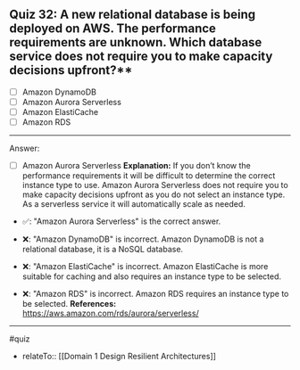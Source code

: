 ## Quiz 32: A new relational database is being deployed on AWS. The performance requirements are unknown. Which database service does not require you to make capacity decisions upfront?**

- [ ] Amazon DynamoDB
- [ ] Amazon Aurora Serverless
- [ ] Amazon ElastiCache
- [ ] Amazon RDS

----
Answer:

- [ ] Amazon Aurora Serverless
  **Explanation:**
  If you don’t know the performance requirements it will be difficult to determine the correct instance type to use. Amazon Aurora Serverless does not require you to make capacity decisions upfront as you do not select an instance type. As a serverless service it will automatically scale as needed.
- ✅: "Amazon Aurora Serverless" is the correct answer.

- ❌: "Amazon DynamoDB" is incorrect. Amazon DynamoDB is not a relational database, it is a NoSQL database.

- ❌: "Amazon ElastiCache" is incorrect. Amazon ElastiCache is more suitable for caching and also requires an instance type to be selected.

- ❌: "Amazon RDS" is incorrect. Amazon RDS requires an instance type to be selected.
  **References:**
  https://aws.amazon.com/rds/aurora/serverless/


----
#quiz 
- relateTo:: [[Domain 1 Design Resilient Architectures]]